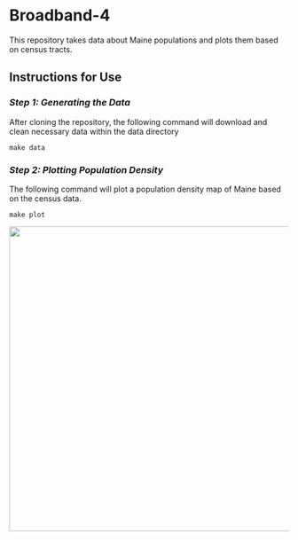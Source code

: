 # Broadband-4
This repository takes data about Maine populations and plots them based on census tracts.

## Instructions for Use
### *Step 1: Generating the Data*
After cloning the repository, the following command will download and clean necessary data within the data directory
```
make data
```

### *Step 2: Plotting Population Density*
The following command will plot a population density map of Maine based on the census data.
```
make plot
```
<p align="center">
    <img src="figs/plot_population_density.png" width="550">
</p><br>

